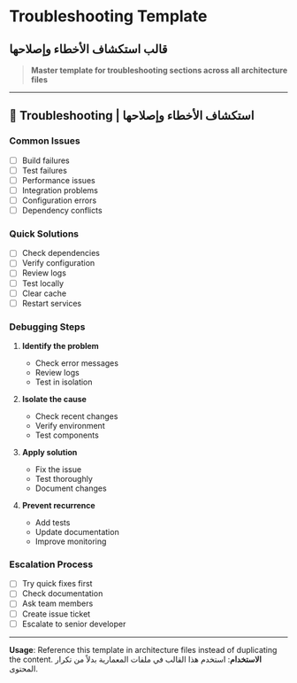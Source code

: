 # Troubleshooting Template
## قالب استكشاف الأخطاء وإصلاحها

> **Master template for troubleshooting sections across all architecture files**

---

## 🔧 **Troubleshooting | استكشاف الأخطاء وإصلاحها**

### **Common Issues**
- [ ] Build failures
- [ ] Test failures
- [ ] Performance issues
- [ ] Integration problems
- [ ] Configuration errors
- [ ] Dependency conflicts

### **Quick Solutions**
- [ ] Check dependencies
- [ ] Verify configuration
- [ ] Review logs
- [ ] Test locally
- [ ] Clear cache
- [ ] Restart services

### **Debugging Steps**
1. **Identify the problem**
   - Check error messages
   - Review logs
   - Test in isolation

2. **Isolate the cause**
   - Check recent changes
   - Verify environment
   - Test components

3. **Apply solution**
   - Fix the issue
   - Test thoroughly
   - Document changes

4. **Prevent recurrence**
   - Add tests
   - Update documentation
   - Improve monitoring

### **Escalation Process**
- [ ] Try quick fixes first
- [ ] Check documentation
- [ ] Ask team members
- [ ] Create issue ticket
- [ ] Escalate to senior developer

---

**Usage**: Reference this template in architecture files instead of duplicating the content.
**الاستخدام**: استخدم هذا القالب في ملفات المعمارية بدلاً من تكرار المحتوى.
